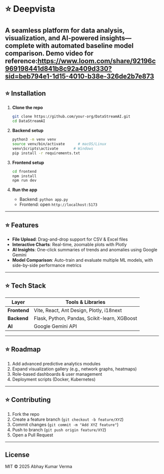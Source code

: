 # ⭐ Deepvista



A seamless platform for data analysis, visualization, and AI-powered insights—complete with automated baseline model comparison.
Demo video for reference:https://www.loom.com/share/92196c969198441d841b8c92a409d330?sid=beb794e1-1d15-4010-b38e-326de2b7e873
---

## ⭐ Installation

1. **Clone the repo**

   ```bash
   git clone https://github.com/your-org/DataStreamAI.git
   cd DataStreamAI
   ```
2. **Backend setup**

   ```bash
   python3 -m venv venv
   source venv/bin/activate      # macOS/Linux
   venv\Scripts\activate       # Windows
   pip install -r requirements.txt
   ```
3. **Frontend setup**

   ```bash
   cd frontend
   npm install
   npm run dev
   ```
4. **Run the app**

   * Backend: `python app.py`
   * Frontend: open `http://localhost:5173`

---

## ⭐ Features

* **File Upload**: Drag-and-drop support for CSV & Excel files
* **Interactive Charts**: Real-time, zoomable plots with Plotly
* **AI Insights**: One-click summaries of trends and anomalies using Google Gemini
* **Model Comparison**: Auto-train and evaluate multiple ML models, with side-by-side performance metrics

---

## ⭐ Tech Stack

| Layer        | Tools & Libraries                            |
| ------------ | -------------------------------------------- |
| **Frontend** | Vite, React, Ant Design, Plotly, i18next     |
| **Backend**  | Flask, Python, Pandas, Scikit-learn, XGBoost |
| **AI**       | Google Gemini API                            |

---

## ⭐ Roadmap

1. Add advanced predictive analytics modules
2. Expand visualization gallery (e.g., network graphs, heatmaps)
3. Role-based dashboards & user management
4. Deployment scripts (Docker, Kubernetes)

---

## ⭐ Contributing

1. Fork the repo
2. Create a feature branch (`git checkout -b feature/XYZ`)
3. Commit changes (`git commit -m "Add XYZ feature"`)
4. Push to branch (`git push origin feature/XYZ`)
5. Open a Pull Request

---

## License

MIT © 2025 Abhay Kumar Verma

